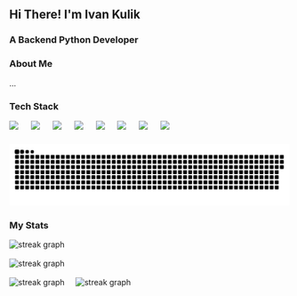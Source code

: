 ## Hi There! I'm Ivan Kulik


<h3 align="left">A Backend Python Developer</h3>

###

<h3 align="left"> About Me </h3>

<p>...</p>

###

<h3 align="left"> Tech Stack </h3>

<div align="left">
  <img src="https://cdn.jsdelivr.net/gh/devicons/devicon@latest/icons/python/python-original.svg" height="50" />
  <img width="15" />
  
  <img src="https://cdn.jsdelivr.net/gh/devicons/devicon@latest/icons/fastapi/fastapi-original.svg" height="50" />
  <img width="15" />
  
  <img src="https://cdn.jsdelivr.net/gh/devicons/devicon@latest/icons/django/django-plain.svg" height="50" />
  <img width="15" />
  
  <img src="https://cdn.jsdelivr.net/gh/devicons/devicon@latest/icons/postgresql/postgresql-original.svg" height="50" />
  <img width="15" />
  
  <img src="https://cdn.jsdelivr.net/gh/devicons/devicon@latest/icons/mysql/mysql-original.svg" height="50" />
  <img width="15" />
  
  <img src="https://cdn.jsdelivr.net/gh/devicons/devicon@latest/icons/redis/redis-original-wordmark.svg" height="50" />
  <img width="15" />
  
  <img src="https://cdn.jsdelivr.net/gh/devicons/devicon@latest/icons/git/git-original.svg" height="50" />
  <img width="15" />
  
  <img src="https://cdn.jsdelivr.net/gh/devicons/devicon@latest/icons/docker/docker-plain-wordmark.svg" height="50" />
  <img width="15" />
</div>

###

<p align="center">
 <img width="600" src="assets/github-snake.svg" alt="snake"/>
</p>     

###

<h3 align="left"> My Stats </h3>

<div align="left">
  <img src="http://github-profile-summary-cards.vercel.app/api/cards/profile-details?username=ivan-kulik&theme=github_dark" height="220" alt="streak graph"  />
</div>
<img width="10" />
<div align="left">
  <img src="https://streak-stats.demolab.com?user=ivan-kulik&locale=en&mode=daily&theme=github_dark&hide_border=false&border_radius=5&order=3" height="220" alt="streak graph"  />
</div>
<img width="10" />
<div align="left">
  <img src="http://github-profile-summary-cards.vercel.app/api/cards/stats?username=ivan-kulik&theme=github_dark" height="220" alt="streak graph"  />
  <img width="12" />
  <img src="http://github-profile-summary-cards.vercel.app/api/cards/productive-time?username=ivan-kulik&theme=github_dark&utcOffset=8" height="220" alt="streak graph"  />
</div>


